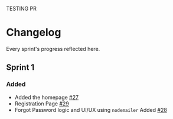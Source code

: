 TESTING PR

# Changelog

Every sprint's progress reflected here.

## Sprint 1

### Added

- Added the homepage [#27](https://github.com/mulla028/T9-Final_Project/pull/27)
- Registration Page [#29](https://github.com/mulla028/T9-Final_Project/pull/29)
- Forgot Password logic and UI/UX using `nodemailer` Added [#28](https://github.com/mulla028/T9-Final_Project/pull/28)